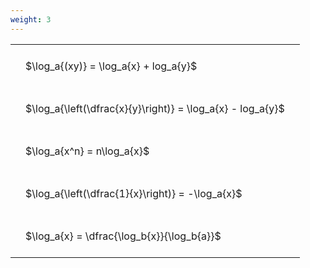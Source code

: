 ```yaml
---
weight: 3
---
```


<style type="text/css">
#T_abc0b th.col_heading {
  text-align: left;
  font-size: 1em;
}
#T_abc0b td {
  text-align: left;
  font-size: 1em;
  padding: 1.5em;
}
</style>
<table id="T_abc0b">
  <thead>
  </thead>
  <tbody>
    <tr>
      <td id="T_abc0b_row0_col0" class="data row0 col0" >$\log_a{(xy)} = \log_a{x} + log_a{y}$</td>
    </tr>
    <tr>
      <td id="T_abc0b_row1_col0" class="data row1 col0" >$\log_a{\left(\dfrac{x}{y}\right)} = \log_a{x} - log_a{y}$</td>
    </tr>
    <tr>
      <td id="T_abc0b_row2_col0" class="data row2 col0" >$\log_a{x^n} = n\log_a{x}$</td>
    </tr>
    <tr>
      <td id="T_abc0b_row3_col0" class="data row3 col0" >$\log_a{\left(\dfrac{1}{x}\right)} = -\log_a{x}$</td>
    </tr>
    <tr>
      <td id="T_abc0b_row4_col0" class="data row4 col0" >$\log_a{x} = \dfrac{\log_b{x}}{\log_b{a}}$</td>
    </tr>
  </tbody>
</table>
